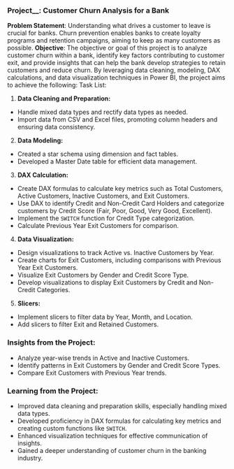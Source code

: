 ### Project__: __Customer Churn Analysis for a Bank__
__Problem Statement__: 
Understanding what drives a customer to leave is crucial for banks. Churn prevention enables banks to create loyalty programs and retention campaigns, aiming to keep as many customers as possible.
__Objective__: 
The objective or goal of this project is to analyze customer churn within a bank, identify key factors contributing to customer exit, and provide insights that can help the bank develop strategies to retain customers and reduce churn. By leveraging data cleaning, modeling, DAX calculations, and data visualization techniques in Power BI, the project aims to achieve the following:
Task List:

 1. **Data Cleaning and Preparation:**
   - Handle mixed data types and rectify data types as needed.
   - Import data from CSV and Excel files, promoting column headers and ensuring data consistency.

 2. **Data Modeling:**
   - Created a star schema using dimension and fact tables.
   - Developed a Master Date table for efficient data management.

 3. **DAX Calculation:**
   - Create DAX formulas to calculate key metrics such as Total Customers, Active Customers, Inactive Customers, and Exit 
     Customers.
   - Use DAX to identify Credit and Non-Credit Card Holders and categorize customers by Credit Score (Fair, Poor, Good, Very 
     Good, Excellent).
   - Implement the `SWITCH` function for Credit Type categorization.
   - Calculate Previous Year Exit Customers for comparison.

 4. **Data Visualization:**
   - Design visualizations to track Active vs. Inactive Customers by Year.
   - Create charts for Exit Customers, including comparisons with Previous Year Exit Customers.
   - Visualize Exit Customers by Gender and Credit Score Type.
   - Develop visualizations to display Exit Customers by Credit and Non-Credit Categories.

 5. **Slicers:**
   - Implement slicers to filter data by Year, Month, and Location.
   - Add slicers to filter Exit and Retained Customers.

### Insights from the Project:
- Analyze year-wise trends in Active and Inactive Customers.
- Identify patterns in Exit Customers by Gender and Credit Score Types.
- Compare Exit Customers with Previous Year trends.

### Learning from the Project:
- Improved data cleaning and preparation skills, especially handling mixed data types.
- Developed proficiency in DAX formulas for calculating key metrics and creating custom functions like `SWITCH`.
- Enhanced visualization techniques for effective communication of insights.
- Gained a deeper understanding of customer churn in the banking industry.

